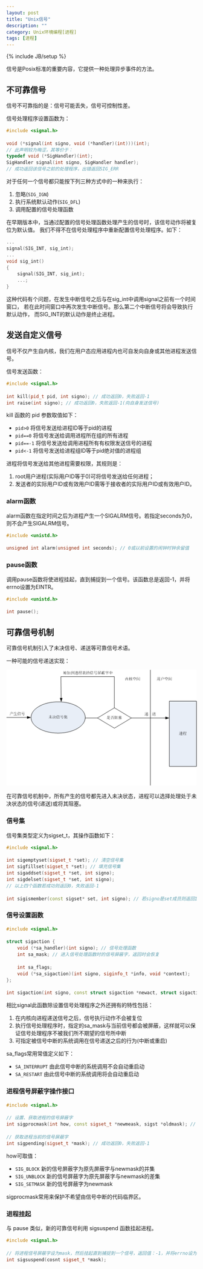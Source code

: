 ```yaml
---
layout: post
title: "Unix信号"
description: ""
category: Unix环境编程[进程]
tags: [进程]
---
```

{% include JB/setup %}

信号是Posix标准的重要内容，它提供一种处理异步事件的方法。

## 不可靠信号

信号不可靠指的是：信号可能丢失，信号可控制性差。

信号处理程序设置函数为：

``` c++
#include <signal.h>

void (*signal(int signo, void (*handler)(int)))(int);
// 此声明较为晦涩，其等价于：
typedef void (*SigHandler)(int);
SigHandler signal(int signo, SigHandler handler);
// 成功返回该信号之前的处理程序，出错返回SIG_ERR
```

对于任何一个信号都只能按下列三种方式中的一种来执行：

  1. 忽略(`SIG_IGN`)
  2. 执行系统默认动作(`SIG_DFL`)
  3. 调用配置的信号处理函数

在早期版本中，当通过配置的信号处理函数处理产生的信号时，该信号动作将被复位为默认值。
我们不得不在信号处理程序中重新配置信号处理程序。如下：

``` c++
...
signal(SIG_INT, sig_int);
...
void sig_int()
{
	signal(SIG_INT, sig_int);
	...;
}
```

这种代码有个问题，在发生中断信号之后与在sig_int中调用signal之前有一个时间窗口，
若在此时间窗口中再次发生中断信号。那么第二个中断信号将会导致执行默认动作，
而SIG_INT的默认动作是终止进程。

## 发送自定义信号

信号不仅产生自内核，我们在用户态应用进程内也可自发向自身或其他进程发送信号。

信号发送函数：

``` c++
#include <signal.h>

int kill(pid_t pid, int signo); // 成功返回0，失败返回-1
int raise(int signo); // 成功返回0，失败返回-1(向自身发送信号)
```

kill 函数的 pid 参数取值如下：

  + `pid>0` 将信号发送给进程ID等于pid的进程
  + `pid==0` 将信号发送给调用进程所在组的所有进程
  + `pid==-1` 将信号发送给调用进程所有有权限发送信号的进程
  + `pid<-1` 将信号发送给进程组ID等于pid绝对值的进程组

进程将信号发送给其他进程需要权限，其规则是：

  1. root用户进程(实际用户ID等于0)可将信号发送给任何进程；
  2. 发送者的实际用户ID或有效用户ID需等于接收者的实际用户ID或有效用户ID。

### alarm函数

alarm函数在指定时间之后为进程产生一个SIGALRM信号。若指定seconds为0，则不会产生SIGALRM信号。

``` c++
#include <unistd.h>

unsigned int alarm(unsigned int seconds); // 0或以前设置的闹钟时钟余留值
```

### pause函数

调用pause函数将使进程挂起，直到捕捉到一个信号。该函数总是返回-1，并将errno设置为EINTR。

``` c++
#include <unistd.h>

int pause();
```

## 可靠信号机制

可靠信号机制引入了未决信号、递送等可靠信号术语。

一种可能的信号递送实现：

![](/images/unix/process/available-signal.png)

在可靠信号机制中，所有产生的信号都先进入未决状态，进程可以选择处理处于未决状态的信号(递送)或将其阻塞。

### 信号集

信号集类型定义为sigset_t，其操作函数如下：

``` c++
#include <signal.h>

int sigemptyset(sigset_t *set); // 清空信号集
int sigfillset(sigset_t *set); // 填充信号集
int sigaddset(sigset_t *set, int signo);
int sigdelset(sigset_t *set, int signo);
// 以上四个函数若成功则返回0，失败返回-1

int sigismember(const sigset* set, int signo); // 若signo是set成员则返回1，否则返回0，出错返回-1
```

### 信号设置函数

``` c++
#include <signal.h>

struct sigaction {
	void (*sa_handler)(int signo); // 信号处理函数
	int sa_mask; // 进入信号处理函数时的信号屏蔽字，返回时会恢复

	int sa_flags;
	void (*sa_sigaction)(int signo, siginfo_t *info, void *context);
};

int sigaction(int signo, const struct sigaction *newact, struct sigaction *oldact); // 成功返回0，失败返回-1
```

相比signal此函数除设置信号处理程序之外还拥有的特性包括：

  1. 在内核向进程递送信号之后，信号执行动作不会被复位
  2. 执行信号处理程序时，指定的sa_mask与当前信号都会被屏蔽，这样就可以保证信号处理程序不被我们所不期望的信号所中断
  3. 可指定被信号中断的系统调用在信号递送之后的行为(中断或重启)

sa_flags常用常值定义如下：

  + `SA_INTERRUPT` 由此信号中断的系统调用不会自动重启动
  + `SA_RESTART` 由此信号中断的系统调用将会自动重启动

### 进程信号屏蔽字操作接口

``` c++
#include <signal.h>

// 设置、获取进程的信号屏蔽字
int sigprocmask(int how, const sigset_t *newmeask, sigst *oldmask); // 成功返回0，失败返回-1

// 获取进程当前的信号屏蔽字
int sigpending(sigset_t *mask); // 成功返回0，失败返回-1
```

how可取值：

  + `SIG_BLOCK` 新的信号屏蔽字为原先屏蔽字与newmask的并集
  + `SIG_UNBLOCK` 新的信号屏蔽字为原先屏蔽字与newmask的差集
  + `SIG_SETMASK` 新的信号屏蔽字为newmask

sigprocmask常用来保护不希望由信号中断的代码临界区。

### 进程挂起

与 pause 类似，新的可靠信号利用 sigsuspend 函数挂起进程。

``` c++
#include <signal.h>

// 将进程信号屏蔽字设为mask，然后挂起直到捕捉到一个信号，返回值：-1，并将errno设为EINTR
int sigsuspend(cosnt sigset_t *mask);
```
